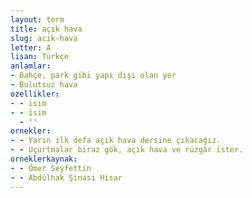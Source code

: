 ```yaml
---
layout: term
title: açık hava
slug: acik-hava
letter: A
lisan: Türkçe
anlamlar:
- Bahçe, park gibi yapı dışı olan yer
- Bulutsuz hava
ozellikler:
- - isim
- - isim
  - ''
ornekler:
- - Yarın ilk defa açık hava dersine çıkacağız.
- - Uçurtmalar biraz gök, açık hava ve rüzgâr ister.
orneklerkaynak:
- - Ömer Seyfettin
- - Abdülhak Şinasi Hisar
---
```

